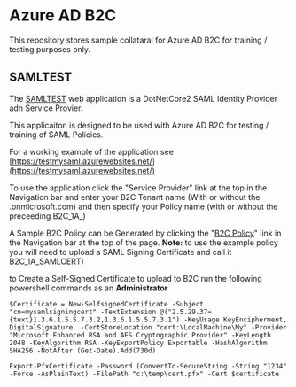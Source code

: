 # Azure AD B2C

This repository stores sample collataral for Azure AD B2C for training / testing purposes only.

## SAMLTEST
The [SAMLTEST](./SAMLTEST) web application is a DotNetCore2 SAML Identity Provider adn Service Provier. 

This applicaiton is designed to be used with Azure AD B2C for testing / training of SAML Policies. 

For a working example of the application see [https://testmysaml.azurewebsites.net/](https://testmysaml.azurewebsites.net/)

To use the application click the "Service Provider" link at the top in the Navigation bar and enter your B2C Tenant name (With or without the .onmicrosoft.com) and then specify your Policy name (with or without the preceeding B2C_1A_)

A Sample B2C Policy can be Generated by clicking the "[B2C Policy](https://testmysaml.azurewebsites.net/B2CPolicy)" link in the Navigation bar at the top of the page. 
<strong>Note:</strong> to use the example policy you will need to upload a SAML Signing Certificate and call it B2C_1A_SAMLCERT)

to Create a Self-Signed Certificate to upload to B2C run the following powershell commands as an <strong>Administrator</strong>

```
$Certificate = New-SelfsignedCertificate -Subject "cn=mysamlsigningcert" -TextExtension @("2.5.29.37={text}1.3.6.1.5.5.7.3.2,1.3.6.1.5.5.7.3.1") -KeyUsage KeyEncipherment, DigitalSignature  -CertStoreLocation "cert:\LocalMachine\My" -Provider "Microsoft Enhanced RSA and AES Cryptographic Provider" -KeyLength 2048 -KeyAlgorithm RSA -KeyExportPolicy Exportable -HashAlgorithm SHA256 -NotAfter (Get-Date).Add(730d)
  
Export-PfxCertificate -Password (ConvertTo-SecureString -String "1234" -Force -AsPlainText) -FilePath "c:\temp\cert.pfx" -Cert $certificate
  
```
